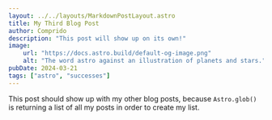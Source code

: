 ```yaml
---
layout: ../../layouts/MarkdownPostLayout.astro
title: My Third Blog Post
author: Comprido
description: "This post will show up on its own!"
image:
    url: "https://docs.astro.build/default-og-image.png"
    alt: "The word astro against an illustration of planets and stars."
pubDate: 2024-03-21
tags: ["astro", "successes"]
---
```

This post should show up with my other blog posts, because `Astro.glob()` is returning a list of all my posts in order to create my list.